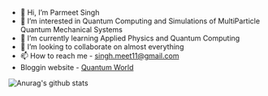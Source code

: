 - 👋 Hi, I’m Parmeet Singh 
- 👀 I’m interested in Quantum Computing and Simulations of MultiParticle Quantum Mechanical Systems
- 🌱 I’m currently learning Applied Physics and Quantum Computing 
- 💞️ I’m looking to collaborate on almost everything
- 📫 How to reach me - singh.meet11@gmail.com
- Bloggin website - [Quantum World](https://quantumworld8.github.io/qc-world/#/)

<!---
I am a Applied Physics student who is mainly intersted in Quantum Computing and Simulations.. 
--->
![Anurag's github stats](https://github-readme-stats.vercel.app/api?username=singhmeet11)
